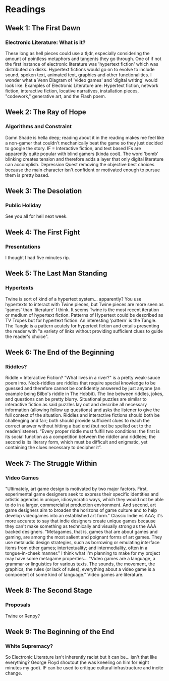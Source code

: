 # Readings

## Week 1: The First Dawn

### Electronic Literature: What is it?

These long as hell pieces could use a tl;dr, especially considering the amount of pointless metaphors and tangents they go through.
One of if not the first instance of electronic literature was 'hypertext fiction' which was distributed on disks. Hypertext fictions would go on to evolve to include  sound, spoken text, animated text, graphics and other functionalities.
I wonder what a Venn Diagram of 'video games' and 'digital writing' would look like.
Examples of Electronic Literature are: Hypertext fiction, network fiction, interactive fiction, locative narratives, installation pieces, "codework," generative art, and the Flash poem.

## Week 2: The Ray of Hope

### Algorithms and Constraint

Damn Shade is hella deep; reading about it in the reading makes me feel like a non-gamer that couldn't mechanically beat the game so they just decided to google the story. 
IF = Interactive fiction, and text based IFs are apparently quite popular with blind gamers (kinda cool).
The word 'bomb' blinking creates tension and therefore adds a layer that only digital literature can accomplish.
Depression Quest removing the objective best choices because the main character isn't confident or motivated enough to pursue them is pretty based.

## Week 3: The Desolation

### Public Holiday

See you all for hell next week.

## Week 4: The First Fight

### Presentations

I thought I had five minutes rip.

## Week 5: The Last Man Standing

### Hypertexts

Twine is sort of kind of a hypertext system... apparently? You use hypertexts to interact with Twine pieces, but Twine pieces are more seen as 'games' than 'literature' I think. It seems Twine is the most recent iteration or medium of hypertext fiction.
Patterns of Hypertext could be described as TV Tropes but for hypertext fiction. An interesting 'pattern' is the Tangle. The Tangle is a pattern acutely for hypertext fiction and entails presenting the reader with "a variety of links without providing sufficient clues to guide the reader's choice".

## Week 6: The End of the Beginning

### Riddles?

Riddle = Interactive Fiction? "What lives in a river?" is a pretty weak-sauce poem imo. Neck-riddles are riddles that require special knowledge to be guessed and therefore cannot be confidently answered by just anyone (an example being Bilbo's riddle in The Hobbit). The line between riddles, jokes, and questions can be pretty blurry. Situational puzzles are similar to interactive fiction as said puzzles lay out and describe all necessary information (allowing follow up questions) and asks the listener to give the full context of the situation. Riddles and interactive fictions should both be challenging and fair; both should provide sufficient clues to reach the correct answer without hitting a bad end (but not be spelled out to the reader/listener). “Every proper riddle must fulfill two conditions: the first is its social function as a competition between the riddler and riddlees; the second is its literary form, which must be difficult and enigmatic, yet containing the clues necessary to decipher it”.

## Week 7: The Struggle Within

### Video Games

"Ultimately, art game design is motivated by two major factors. First, experimental game designers seek to express their specific identities and artistic agendas in unique, idiosyncratic ways, which they would not be able to do in a larger, commercialist production environment. And second, art game designers aim to broaden the horizons of game culture and to help develop videogames into an established art form." Classic Indie vs AAA; it's more accurate to say that indie designers create unique games because they can't make something as technically and visually strong as the AAA backed designers.
"Metagames, that is, games that are about games and gaming, are among the most salient and poignant forms of art games. They use metaludic design strategies, such as borrowing or emulating interface items from other games; intertextuality; and intermediality, often in a tongue-in-cheek manner." I think what I'm planning to make for my project may have some metagame properties...
"Video games are a language, a grammar or linguistics for various texts. The sounds, the movement, the graphics, the rules (or lack of rules), everything about a video game is a component of some kind of language." Video games are literature.

## Week 8: The Second Stage

### Proposals

Twine or Renpy?

## Week 9: The Beginning of the End

### White Supremacy?

So Electronic Literature isn't inherently racist but it can be... isn't that like everything? George Floyd shoutout (he was kneeling on him for eight minutes my god). IF can be used to critique cultural infrastructure and incite change.
